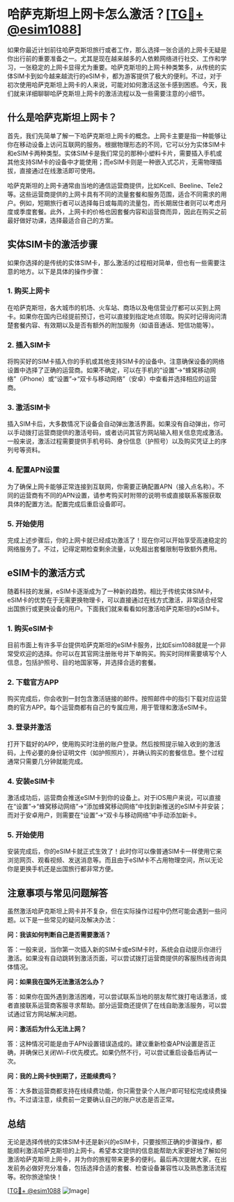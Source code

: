 # 哈萨克斯坦上网卡怎么激活？[[TG💪+ @esim1088](https://t.me/s/esim1088)]

如果你最近计划前往哈萨克斯坦旅行或者工作，那么选择一张合适的上网卡无疑是你出行前的重要准备之一。尤其是现在越来越多的人依赖网络进行社交、工作和学习，一张稳定的上网卡显得尤为重要。哈萨克斯坦的上网卡种类繁多，从传统的实体SIM卡到如今越来越流行的eSIM卡，都为游客提供了极大的便利。不过，对于初次使用哈萨克斯坦上网卡的人来说，可能对如何激活这张卡感到困惑。今天，我们就来详细聊聊哈萨克斯坦上网卡的激活流程以及一些需要注意的小细节。

## 什么是哈萨克斯坦上网卡？

首先，我们先简单了解一下哈萨克斯坦上网卡的概念。上网卡主要是指一种能够让你在移动设备上访问互联网的服务。根据物理形态的不同，它可以分为实体SIM卡和eSIM卡两种类型。实体SIM卡是我们常见的那种小塑料卡片，需要插入手机或其他支持SIM卡的设备中才能使用；而eSIM卡则是一种嵌入式芯片，无需物理插拔，直接通过在线激活即可使用。

哈萨克斯坦的上网卡通常由当地的通信运营商提供，比如Kcell、Beeline、Tele2等。这些运营商提供的上网卡具有不同的流量套餐和服务范围，适合不同需求的用户。例如，短期旅行者可以选择每日或每周的流量包，而长期居住者则可以考虑月度或季度套餐。此外，上网卡的价格也因套餐内容和运营商而异，因此在购买之前最好做好功课，选择最适合自己的方案。

## 实体SIM卡的激活步骤

如果你选择的是传统的实体SIM卡，那么激活的过程相对简单，但也有一些需要注意的地方。以下是具体的操作步骤：

### 1. 购买上网卡

在哈萨克斯坦，各大城市的机场、火车站、商场以及电信营业厅都可以买到上网卡。如果你在国内已经提前预订，也可以直接到指定地点领取。购买时记得询问清楚套餐内容、有效期以及是否有额外的附加服务（如语音通话、短信功能等）。

### 2. 插入SIM卡

将购买好的SIM卡插入你的手机或其他支持SIM卡的设备中。注意确保设备的网络设置中选择了正确的运营商。如果不确定，可以在手机的“设置”→“蜂窝移动网络”（iPhone）或“设置”→“双卡与移动网络”（安卓）中查看并选择相应的运营商。

### 3. 激活SIM卡

插入SIM卡后，大多数情况下设备会自动弹出激活界面。如果没有自动弹出，你可以手动拨打运营商提供的激活号码，或者访问其官方网站输入相关信息完成激活。一般来说，激活过程需要提供手机号码、身份信息（护照号）以及购买凭证上的序列号等资料。

### 4. 配置APN设置

为了确保上网卡能够正常连接到互联网，你需要正确配置APN（接入点名称）。不同的运营商有不同的APN设置，请参考购买时附带的说明书或直接联系客服获取具体的配置方法。配置完成后重启设备即可。

### 5. 开始使用

完成上述步骤后，你的上网卡就已经成功激活了！现在你可以开始享受高速稳定的网络服务了。不过，记得定期检查剩余流量，以免超出套餐限制导致额外费用。

## eSIM卡的激活方式

随着科技的发展，eSIM卡逐渐成为了一种新的趋势。相比于传统实体SIM卡，eSIM卡的优势在于无需更换物理卡，可以直接通过在线方式激活，非常适合经常出国旅行或更换设备的用户。下面我们就来看看如何激活哈萨克斯坦的eSIM卡。

### 1. 购买eSIM卡

目前市面上有许多平台提供哈萨克斯坦的eSIM卡服务，比如Esim1088就是一个非常受欢迎的选择。你可以在其官网注册账号并下单购买。购买时同样需要填写个人信息，包括护照号、目的地国家等，并选择合适的套餐。

### 2. 下载官方APP

购买完成后，你会收到一封包含激活链接的邮件。按照邮件中的指引下载对应运营商的官方APP。每个运营商都有自己的专属应用，用于管理和激活eSIM卡。

### 3. 登录并激活

打开下载好的APP，使用购买时注册的账户登录。然后按照提示输入收到的激活码，上传必要的身份证明文件（如护照照片），并确认购买的套餐信息。整个过程通常只需要几分钟就能完成。

### 4. 安装eSIM卡

激活成功后，运营商会推送eSIM卡到你的设备上。对于iOS用户来说，可以直接在“设置”→“蜂窝移动网络”→“添加蜂窝移动网络”中找到新推送的eSIM卡并安装；而对于安卓用户，则需要在“设置”→“双卡与移动网络”中手动添加新卡。

### 5. 开始使用

安装完成后，你的eSIM卡就正式生效了！此时你可以像普通SIM卡一样使用它来浏览网页、观看视频、发送消息等。而且由于eSIM卡不占用物理空间，所以无论你是更换手机还是出国旅行都非常方便。

## 注意事项与常见问题解答

虽然激活哈萨克斯坦上网卡并不复杂，但在实际操作过程中仍然可能会遇到一些问题。以下是一些常见的疑问及解决办法：

**问：我该如何判断自己是否需要激活？**

答：一般来说，当你第一次插入新的SIM卡或eSIM卡时，系统会自动提示你进行激活。如果没有自动跳转到激活页面，可以尝试拨打运营商提供的客服热线咨询具体情况。

**问：如果我在国外无法激活怎么办？**

答：如果你在国外遇到激活困难，可以尝试联系当地的朋友帮忙拨打电话激活，或者直接联系运营商客服寻求帮助。部分运营商还提供了在线自助激活服务，可以尝试通过官方网站解决问题。

**问：激活后为什么无法上网？**

答：这种情况可能是由于APN设置错误造成的。建议重新检查APN设置是否正确，并确保已关闭Wi-Fi优先模式。如果仍然不行，可以尝试重启设备后再试一次。

**问：我的上网卡快到期了，还能续费吗？**

答：大多数运营商都支持在线续费功能，你只需登录个人账户即可轻松完成续费操作。不过请注意，续费前一定要确认自己的账户状态是否正常。

## 总结

无论是选择传统的实体SIM卡还是新兴的eSIM卡，只要按照正确的步骤操作，都能顺利激活哈萨克斯坦的上网卡。希望本文提供的信息能帮助大家更好地了解如何激活哈萨克斯坦上网卡，并为你的旅程带来更多的便利。最后再次提醒大家，在出发前务必做好充分准备，包括选择合适的套餐、检查设备兼容性以及熟悉激活流程等。祝你旅途愉快！

[[TG💪+ @esim1088](https://t.me/s/esim1088) ![Image](https://i.postimg.cc/4NQfJmqS/Snipaste-2025-05-13-00-14-12.png)]